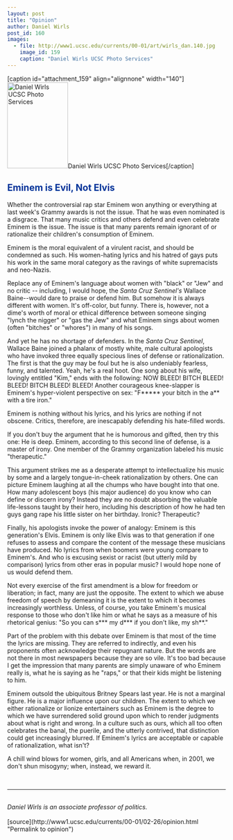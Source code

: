 ```yaml
---
layout: post
title: "Opinion"
author: Daniel Wirls
post_id: 160
images:
  - file: http://www1.ucsc.edu/currents/00-01/art/wirls_dan.140.jpg
    image_id: 159
    caption: "Daniel Wirls UCSC Photo Services"
---
```


[caption id="attachment_159" align="alignnone" width="140"]<a href="http://localhost/mysite/wp-content/uploads/2001/02/wirls_dan.140.jpg"><img class="size-full wp-image-159" src="http://localhost/mysite/wp-content/uploads/2001/02/wirls_dan.140.jpg" alt="Daniel Wirls UCSC Photo Services" width="140" height="198" /></a>Daniel Wirls UCSC Photo Services[/caption]
<h2>
  <font color="#003399"><b>Eminem is Evil, Not Elvis</b></font>
</h2>
<p>
  Whether the controversial rap star Eminem won anything or everything at last week's Grammy awards is not the issue. That he was even nominated is a disgrace. That many music critics and others defend and even celebrate Eminem is the issue. The issue is that many parents remain ignorant of or rationalize their children's consumption of Eminem.
</p>Eminem is the moral equivalent of a virulent racist, and should be condemned as such. His women-hating lyrics and his hatred of gays puts his work in the same moral category as the ravings of white supremacists and neo-Nazis.
<p>
  Replace any of Eminem's language about women with "black" or "Jew" and no critic -- including, I would hope, the <i>Santa Cruz</i> <i>Sentinel's</i> Wallace Baine--would dare to praise or defend him. But somehow it is always different with women. It's off-color, but funny. There is, however, not a dime's worth of moral or ethical difference between someone singing "lynch the nigger" or "gas the Jew" and what Eminem sings about women (often "bitches" or "whores") in many of his songs.
</p>
<p>
  And yet he has no shortage of defenders. In the <i>Santa Cruz Sentinel</i>, Wallace Baine joined a phalanx of mostly white, male cultural apologists who have invoked three equally specious lines of defense or rationalization. The first is that the guy may be foul but he is also undeniably fearless, funny, and talented. Yeah, he's a real hoot. One song about his wife, lovingly entitled "Kim," ends with the following: NOW BLEED! BITCH BLEED! BLEED! BITCH BLEED! BLEED! Another courageous knee-slapper is Eminem's hyper-violent perspective on sex: "F***** your bitch in the a** with a tire iron."
</p>
<p>
  Eminem is nothing without his lyrics, and his lyrics are nothing if not obscene. Critics, therefore, are inescapably defending his hate-filled words.
</p>
<p>
  If you don't buy the argument that he is humorous and gifted, then try this one: He is deep. Eminem, according to this second line of defense, is a master of irony. One member of the Grammy organization labeled his music "therapeutic."
</p>
<p>
  This argument strikes me as a desperate attempt to intellectualize his music by some and a largely tongue-in-cheek rationalization by others. One can picture Eminem laughing at all the chumps who have bought into that one. How many adolescent boys (his major audience) do you know who can define or discern irony? Instead they are no doubt absorbing the valuable life-lessons taught by their hero, including his description of how he had ten guys gang rape his little sister on her birthday. Ironic? Therapeutic?
</p>
<p>
  Finally, his apologists invoke the power of analogy: Eminem is this generation's Elvis. Eminem is only like Elvis was to that generation if one refuses to assess and compare the content of the message these musicians have produced. No lyrics from when boomers were young compare to Eminem's. And who is excusing sexist or racist (but utterly mild by comparison) lyrics from other eras in popular music? I would hope none of us would defend them.
</p>
<p>
  Not every exercise of the first amendment is a blow for freedom or liberation; in fact, many are just the opposite. The extent to which we abuse freedom of speech by demeaning it is the extent to which it becomes increasingly worthless. Unless, of course, you take Eminem's musical response to those who don't like him or what he says as a measure of his rhetorical genius: "So you can s*** my d*** if you don't like, my sh**."
</p>
<p>
  Part of the problem with this debate over Eminem is that most of the time the lyrics are missing. They are referred to indirectly, and even his proponents often acknowledge their repugnant nature. But the words are not there in most newspapers because they are so vile. It's too bad because I get the impression that many parents are simply unaware of who Eminem really is, what he is saying as he "raps," or that their kids might be listening to him.
</p>
<p>
  Eminem outsold the ubiquitous Britney Spears last year. He is not a marginal figure. He is a major influence upon our children. The extent to which we either rationalize or lionize entertainers such as Eminem is the degree to which we have surrendered solid ground upon which to render judgments about what is right and wrong. In a culture such as ours, which all too often celebrates the banal, the puerile, and the utterly contrived, that distinction could get increasingly blurred. If Eminem's lyrics are acceptable or capable of rationalization, what isn't?
</p>
<p>
  A chill wind blows for women, girls, and all Americans when, in 2001, we don't shun misogyny; when, instead, we reward it.
</p>
<p>
  <br>
</p>
<hr>
<b><br></b><i>Daniel Wirls is an associate professor of politics.</i><br>
<br>
[source](http://www1.ucsc.edu/currents/00-01/02-26/opinion.html "Permalink to opinion")
